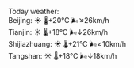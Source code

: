 Today weather:  
Beijing: ☀️   🌡️+20°C 🌬️↘26km/h  
Tianjin: ☀️   🌡️+18°C 🌬️↓26km/h  
Shijiazhuang: ☀️   🌡️+21°C 🌬️↙10km/h  
Tangshan: ☀️   🌡️+18°C 🌬️↓18km/h  
